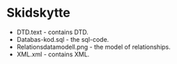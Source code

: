 # Skidskytte
 
* DTD.text - contains DTD.
* Databas-kod.sql - the sql-code.
* Relationsdatamodell.png - the model of relationships.
* XML.xml - contains XML.

